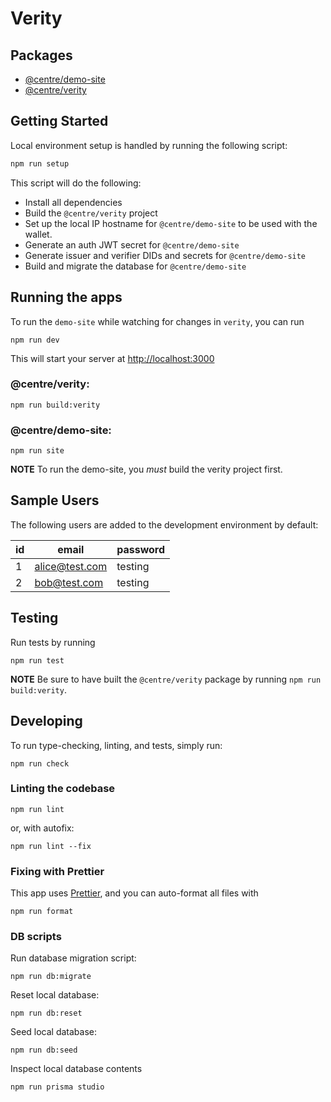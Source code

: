 # Verity

## Packages

- [@centre/demo-site](./packages/demo-site)
- [@centre/verity](./packages/verity)

## Getting Started

Local environment setup is handled by running the following script:

```sh
npm run setup
```

This script will do the following:

- Install all dependencies
- Build the `@centre/verity` project
- Set up the local IP hostname for `@centre/demo-site` to be used with the wallet.
- Generate an auth JWT secret for `@centre/demo-site`
- Generate issuer and verifier DIDs and secrets for `@centre/demo-site`
- Build and migrate the database for `@centre/demo-site`

## Running the apps

To run the `demo-site` while watching for changes in `verity`, you can run

```
npm run dev
```

This will start your server at [http://localhost:3000](http://localhost:3000)

### @centre/verity:

```
npm run build:verity
```

### @centre/demo-site:

```
npm run site
```

**NOTE** To run the demo-site, you _must_ build the verity project first.

## Sample Users

The following users are added to the development environment by default:

| id  | email          | password |
| --- | -------------- | -------- |
| 1   | alice@test.com | testing  |
| 2   | bob@test.com   | testing  |

## Testing

Run tests by running

```
npm run test
```

**NOTE** Be sure to have built the `@centre/verity` package by running `npm run build:verity`.

## Developing

To run type-checking, linting, and tests, simply run:

```
npm run check
```

### Linting the codebase

```
npm run lint
```

or, with autofix:

```
npm run lint --fix
```

### Fixing with Prettier

This app uses [Prettier](https://prettier.io), and you can auto-format all files with

```
npm run format
```

### DB scripts

Run database migration script:

```
npm run db:migrate
```

Reset local database:

```
npm run db:reset
```

Seed local database:

```
npm run db:seed
```

Inspect local database contents

```
npm run prisma studio
```
